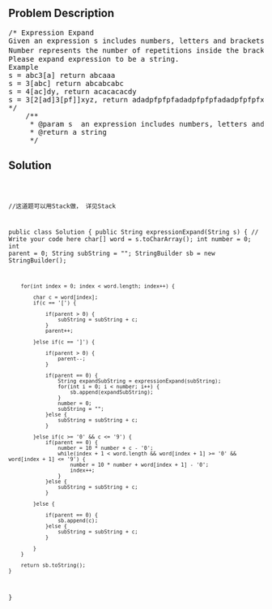 <!--
<style>
  body { font-family: Arial, sans-serif; }
  .container { max-width: 700px; margin: 0 auto; padding: 10px; }
  .comment-block { background-color: #f9f9f9; padding: 10px; border-left: 5px solid #ccc; overflow-wrap: break-word; white-space: pre-wrap; }
  .code-block { background-color: #f4f4f4; padding: 10px; border: 1px solid #ddd; overflow-wrap: break-word; white-space: pre-wrap; }
</style>
-->

<div class='container'>
<h2>Problem Description</h2>
<div class='comment-block'>
<pre>
/* Expression Expand
Given an expression s includes numbers, letters and brackets.
Number represents the number of repetitions inside the brackets(can be a string or another expression)．
Please expand expression to be a string.
Example
s = abc3[a] return abcaaa
s = 3[abc] return abcabcabc
s = 4[ac]dy, return acacacacdy
s = 3[2[ad]3[pf]]xyz, return adadpfpfpfadadpfpfpfadadpfpfpfxyz
*/
    /**
     * @param s  an expression includes numbers, letters and brackets
     * @return a string
     */
</pre>
</div>

<h2>Solution</h2>
<div class='code-block'>
<pre><code class='language-java'>

//这道题可以用Stack做， 详见Stack

public class Solution {
    public String expressionExpand(String s) {
        // Write your code here
        char[] word = s.toCharArray();
        int number = 0;
        int parent = 0;
        String subString = "";
        StringBuilder sb = new StringBuilder();
        
        for(int index = 0; index < word.length; index++) {
            
            char c = word[index];
            if(c == '[') {
                
                if(parent > 0) {
                    subString = subString + c;
                }
                parent++;
                
            }else if(c == ']') {
                
                if(parent > 0) {
                    parent--;
                }
                
                if(parent == 0) {
                    String expandSubString = expressionExpand(subString);
                    for(int i = 0; i < number; i++) {
                        sb.append(expandSubString);
                    }
                    number = 0;
                    subString = "";
                }else {
                    subString = subString + c;
                }
                
            }else if(c >= '0' && c <= '9') {
                if(parent == 0) {
                    number = 10 * number + c - '0';
                    while(index + 1 < word.length && word[index + 1] >= '0' && word[index + 1] <= '9') {
                        number = 10 * number + word[index + 1] - '0';
                        index++;
                    }
                }else {
                    subString = subString + c;
                }
                
            }else {
                
                if(parent == 0) {
                    sb.append(c);
                }else {
                    subString = subString + c;
                }
                
            }
        }
        
        return sb.toString();
    }
}</code></pre>
</div>
</div>
